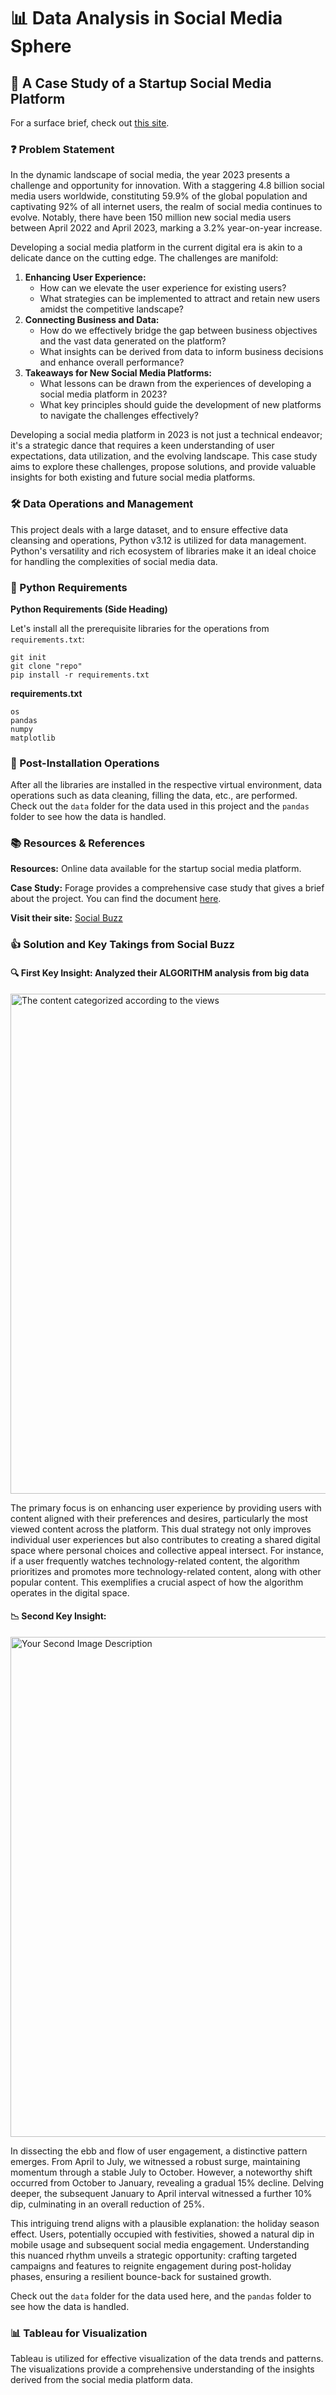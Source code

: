 <!-- Project Title and Subtitle -->
<h1>📊 Data Analysis in Social Media Sphere</h1>
<h2>🚀 A Case Study of a Startup Social Media Platform</h2>

<!-- Surface Brief Reference -->
<p>For a surface brief, check out <a href="https://detailed-anlaysis.my.canva.site/social-media#page-6" target="_blank">this site</a>.</p>

<!-- Problem Statement -->
<h3>❓ Problem Statement</h3>

<p>In the dynamic landscape of social media, the year 2023 presents a challenge and opportunity for innovation. With a staggering 4.8 billion social media users worldwide, constituting 59.9% of the global population and captivating 92% of all internet users, the realm of social media continues to evolve. Notably, there have been 150 million new social media users between April 2022 and April 2023, marking a 3.2% year-on-year increase.</p>

<p>Developing a social media platform in the current digital era is akin to a delicate dance on the cutting edge. The challenges are manifold:</p>

<ol>
  <li><strong>Enhancing User Experience:</strong>
    <ul>
      <li>How can we elevate the user experience for existing users?</li>
      <li>What strategies can be implemented to attract and retain new users amidst the competitive landscape?</li>
    </ul>
  </li>
  <li><strong>Connecting Business and Data:</strong>
    <ul>
      <li>How do we effectively bridge the gap between business objectives and the vast data generated on the platform?</li>
      <li>What insights can be derived from data to inform business decisions and enhance overall performance?</li>
    </ul>
  </li>
  <li><strong>Takeaways for New Social Media Platforms:</strong>
    <ul>
      <li>What lessons can be drawn from the experiences of developing a social media platform in 2023?</li>
      <li>What key principles should guide the development of new platforms to navigate the challenges effectively?</li>
    </ul>
  </li>
</ol>

<p>Developing a social media platform in 2023 is not just a technical endeavor; it's a strategic dance that requires a keen understanding of user expectations, data utilization, and the evolving landscape. This case study aims to explore these challenges, propose solutions, and provide valuable insights for both existing and future social media platforms.</p>

<!-- Data Operations and Management -->
<h3>🛠️ Data Operations and Management</h3>

<p>This project deals with a large dataset, and to ensure effective data cleansing and operations, Python v3.12 is utilized for data management. Python's versatility and rich ecosystem of libraries make it an ideal choice for handling the complexities of social media data.</p>

<!-- Python Requirements -->
<h3>🐍 Python Requirements</h3>

<p><strong>Python Requirements (Side Heading)</strong></p>

<p>Let's install all the prerequisite libraries for the operations from <code>requirements.txt</code>:</p>

<pre>
<code>git init
git clone "repo"
pip install -r requirements.txt</code>
</pre>

<p><strong>requirements.txt</strong></p>

<pre>
<code>os
pandas
numpy
matplotlib</code>
</pre>

<!-- Post-Installation Operations -->
<h3>🚀 Post-Installation Operations</h3>

<p>After all the libraries are installed in the respective virtual environment, data operations such as data cleaning, filling the data, etc., are performed. Check out the <code>data</code> folder for the data used in this project and the <code>pandas</code> folder to see how the data is handled.</p>

<!-- Resources & References -->
<h3>📚 Resources & References</h3>

<p><strong>Resources:</strong> Online data available for the startup social media platform.</p>

<p><strong>Case Study:</strong> Forage provides a comprehensive case study that gives a brief about the project. You can find the document <a href="https://cdn.theforage.com/vinternships/companyassets/T6kdcdKSTfg2aotxT/MsAqi7SNLKw3C6LAr/1664296994014/Data_Analytics%20Client%20Brief.pdf" target="_blank">here</a>.</p>

<p><strong>Visit their site:</strong> <a href="https://www.socialbuzz.ro/" target="_blank">Social Buzz</a></p>

<!-- Solution and Key Takings -->
<h3>👍 Solution and Key Takings from Social Buzz</h3>

<!-- First Key Insight -->
<h4>🔍 First Key Insight: Analyzed their ALGORITHM analysis from big data</h4>

<img src="https://i.ibb.co/w6c3MWf/your-image.jpg" alt="The content categorized according to the views" width="800" />

<p>The primary focus is on enhancing user experience by providing users with content aligned with their preferences and desires, particularly the most viewed content across the platform. This dual strategy not only improves individual user experiences but also contributes to creating a shared digital space where personal choices and collective appeal intersect. For instance, if a user frequently watches technology-related content, the algorithm prioritizes and promotes more technology-related content, along with other popular content. This exemplifies a crucial aspect of how the algorithm operates in the digital space.</p>

<!-- Second Key Insight -->
<h4>📉 Second Key Insight:</h4>

<img src="https://i.postimg.cc/5j73Jnn7/your-second-image.jpg" alt="Your Second Image Description" width="800" />

<p>In dissecting the ebb and flow of user engagement, a distinctive pattern emerges. From April to July, we witnessed a robust surge, maintaining momentum through a stable July to October. However, a noteworthy shift occurred from October to January, revealing a gradual 15% decline. Delving deeper, the subsequent January to April interval witnessed a further 10% dip, culminating in an overall reduction of 25%.</p>

<p>This intriguing trend aligns with a plausible explanation: the holiday season effect. Users, potentially occupied with festivities, showed a natural dip in mobile usage and subsequent social media engagement. Understanding this nuanced rhythm unveils a strategic opportunity: crafting targeted campaigns and features to reignite engagement during post-holiday phases, ensuring a resilient bounce-back for sustained growth.</p>

<!-- Data and Pandas Folders -->
<p>Check out the <code>data</code> folder for the data used here, and the <code>pandas</code> folder to see how the data is handled.</p>

<!-- Tableau for Visualization -->
<h3>📊 Tableau for Visualization</h3>

<p>Tableau is utilized for effective visualization of the data trends and patterns. The visualizations provide a comprehensive understanding of the insights derived from the social media platform data.</p>



